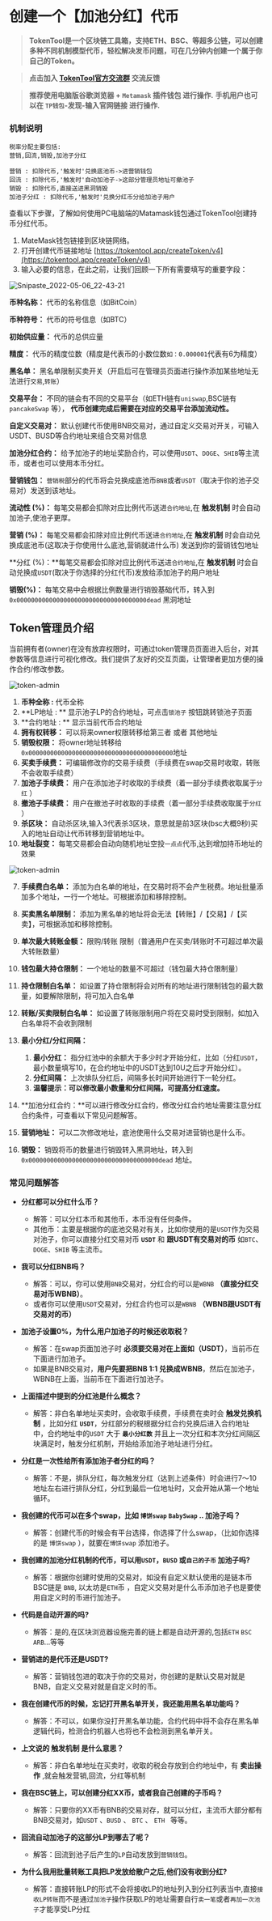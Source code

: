 # 创建一个【加池分红】代币

> **TokenTool是一个区块链工具箱，支持ETH、BSC、等超多公链，可以创建多种不同机制模型代币，轻松解决发币问题，可在几分钟内创建一个属于你自己的Token。**


> **点击加入 [TokenTool官方交流群](https://t.me/tokentool_app) 交流反馈**

> **推荐使用电脑版谷歌浏览器 + `Metamask` 插件钱包 进行操作.**
> **手机用户也可以在 `TP钱包`-发现-输入官网链接 进行操作.**




### 机制说明

```
税率分配主要包括:
营销,回流,销毁,加池子分红

营销 : 扣除代币,'触发时'兑换底池币->进营销钱包
回流 : 扣除代币,'触发时'自动加池子->这部分管理员地址可撤池子
销毁 : 扣除代币,直接送进黑洞销毁
加池子分红 : 扣除代币,'触发时'兑换分红币分给加池子用户
```



查看以下步骤，了解如何使用PC电脑端的Matamask钱包通过TokenTool创建持币分红代币。

1. MateMask钱包链接到区块链网络。
2. 打开创建代币链接地址 [https://tokentool.app/createToken/v4](https://tokentool.app/createToken/v4)
3. 输入必要的信息，在此之前，让我们回顾一下所有需要填写的重要字段：


![Snipaste_2022-05-06_22-43-21](../.gitbook/assets/v4/create-token-v4.png)



**币种名称：** 代币的名称信息（如BitCoin）

**币种符号：** 代币的符号信息（如BTC）

**初始供应量：** 代币的总供应量

**精度：** 代币的精度位数（精度是代表币的小数位数`如：0.000001`代表有6为精度）

**黑名单：** 黑名单限制买卖开关（开启后可在管理员页面进行操作添加某些地址无法进行`交易`,`转账`）

**交易平台：** 不同的链会有不同的交易平台（如ETH链有`uniswap`,BSC链有`pancakeSwap` 等）， **代币创建完成后需要在对应的交易平台添加流动性。**

**自定义交易对：** 默认创建代币使用BNB交易对，通过自定义交易对开关，可输入 USDT、BUSD等合约地址来组合交易对信息

**加池分红合约：** 给予加池子的地址奖励合约，可以使用`USDT`、`DOGE`、`SHIB`等主流币，或者也可以使用本币分红。


**营销钱包：** `营销税`部分的代币将会兑换成底池币`BNB`或者`USDT`（取决于你的池子交易对）发送到该地址。

**流动性 (%)：** 每笔交易都会扣除对应比例代币送进`合约地址`,在 **触发机制** 时会自动加池子,使池子更厚。

**营销 (%)：** 每笔交易都会扣除对应比例代币送进`合约地址`,在 **触发机制** 时会自动兑换成底池币(这取决于你使用什么底池,营销就进什么币) 发送到你的营销钱包地址

**分红 (%)：**每笔交易都会扣除对应比例代币送进`合约地址`,在 **触发机制** 时会自动兑换成`USDT`(取决于你选择的分红代币)发放给添加池子的用户地址

**销毁(%)：** 每笔交易中会根据比例数量进行销毁基础代币，转入到`0x000000000000000000000000000000000000dead` 黑洞地址




## Token管理员介绍

当前拥有者(owner)在没有放弃权限时，可通过token管理员页面进入后台，对其参数等信息进行可视化修改。我们提供了友好的交互页面，让管理者更加方便的操作合约/修改参数。



![token-admin](../.gitbook/assets/v4/token-admin-1.jpeg)

1. **币种全称 :** 代币全称
2. **LP地址 : ** 显示池子LP的合约地址，可点击`锁池子` 按钮跳转锁池子页面
3. **合约地址 : ** 显示当前代币合约地址
4. **拥有权转移：** 可以将来owner权限转移给第三者 或者 其他地址
5. **销毁权限：** 将owner地址转移给 `0x0000000000000000000000000000000000000000`地址
6. **买卖手续费：** 可编辑修改你的交易手续费（手续费在swap交易时收取，转账不会收取手续费）
7. **加池子手续费：** 用户在添加池子时收取的手续费（着一部分手续费收取属于`分红` ）
8. **撤池子手续费：** 用户在撤池子时收取的手续费（着一部分手续费收取属于`分红` ）
9. **杀区块：** 自动杀区块,输入3代表杀3区块，意思就是前3区块(bsc大概9秒)买入的地址自动让代币转移到营销地址中。
10. **地址裂变：** 每笔交易都会自动向随机地址空投`一点点`代币,达到增加持币地址的效果





![token-admin](../.gitbook/assets/v4/token-admin-2.jpeg)

7. **手续费白名单：** 添加为白名单的地址，在交易时将不会产生税费。地址批量添加多个地址，一行一个地址。可根据添加和移除控制。

8. **买卖黑名单限制：** 添加为黑名单的地址将会无法【转账】/【交易】/【买卖】，可根据添加和移除控制。

9. **单次最大转账金额：** 限购/转账 限制（普通用户在买卖/转账时不可超过单次最大转账数量）

10. **钱包最大持仓限制：** 一个地址的数量不可超过（钱包最大持仓限制量）

11. **持仓限制白名单：** 如设置了持仓限制将会对所有的地址进行限制钱包的最大数量，如要解除限制，将可加入白名单

12. **转账/买卖限制白名单：** 如设置了转账限制用户将在交易时受到限制，如加入白名单将不会收到限制

13. **最小分红/分红间隔：** 

    1. **最小分红：** 指分红池中的余额大于多少时才开始分红，比如（分红`USDT`，最小数量填写10，在合约地址中的USDT达到10U之后才开始分红）。
    2. **分红间隔：** 上次排队分红后，间隔多长时间开始进行下一轮分红。
    3. **温馨提示：可以修改最小数量和分红间隔，可提高分红速度。**

14. **加池分红合约：**可以进行修改分红合约，修改分红合约地址需要注意分红合约条件，可查看以下常见问题解答。

15. **营销地址：** 可以二次修改地址，底池使用什么交易对进营销也是什么币。

16. **销毁：** 销毁将币的数量进行销毁转入黑洞地址，转入到`0x000000000000000000000000000000000000dead` 地址。

    



### 常见问题解答

- **分红都可以分红什么币？**
  - 解答：可以分红本币和其他币，本币没有任何条件。
  - 其他币：主要是根据你的底池交易对有关，比如你使用的是`USDT`作为交易对池子，你可以直接分红交易对币 **`USDT`**  和 **跟USDT有交易对的币** 如`BTC`、`DOGE`、`SHIB` 等主流币。

- **我可以分红BNB吗？**
  - 解答：可以，你可以使用`BNB`交易对，分红合约可以是`WBNB` **（直接分红交易对币WBNB）**。
  - 或者你可以使用`USDT`交易对，分红合约也可以是`WBNB` **（WBNB跟USDT有交易对的币）**

- **加池子设置0%，为什么用户加池子的时候还收取税？**
  - 解答：在swap页面加池子时 **必须要交易对在上面如（USDT）**，当前币在下面进行加池子。
  - 如果是BNB交易对，**用户先要把BNB 1:1 兑换成WBNB**，然后在加池子，WBNB在上面，当前币在下面进行加池子。
- **上面描述中提到的分红池是什么概念？**
  - 解答：非白名单地址买卖时，会收取手续费，手续费在卖时会 **触发兑换机制** ，比如分红 **`USDT`**，分红部分的税根据分红合约兑换后进入合约地址中，合约地址中的`USDT` 大于 **`最小分红数`** 并且上一次分红和本次分红间隔区块满足时，触发分红机制，开始给添加池子地址进行分红。
- **分红是一次性给所有添加池子者分红的吗？**
  - 解答：不是，排队分红，每次触发分红（达到上述条件）时会进行7～10地址左右进行排队分红，分红到最后一位地址时，又会开始从第一个地址循环。
- **我创建的代币可以在多个swap，比如 `博饼swap` `BabySwap` .. 加池子吗？**
  - 解答：创建代币的时候会有平台选择，你选择了什么swap，（比如你选择的是 `博饼swap` ），就要在`博饼swap` 添加池子。


- **我创建的加池分红机制的代币，可以用`USDT`，`BUSD` 或`自己的子币` 加池子吗?**
  - 解答：根据你创建时使用的交易对，如没有自定义默认使用的是链本币 BSC链是 `BNB`, 以太坊是`ETH`币 ，自定义交易对是什么币添加池子也是要使用自定义时的币进行加池子。

- **代码是自动开源的吗?**
  - 解答：是的,在区块浏览器设施完善的链上都是自动开源的,包括`ETH` `BSC` `ARB`…等等

- **营销进的是代币还是USDT?**
  - 解答：营销钱包进的取决于你的交易对，你创建的是默认交易对就是BNB，自定义交易对就是自定义时的币。

- **我在创建代币的时候，忘记打开黑名单开关，我还能用黑名单功能吗？**
  - 解答：不可以，如果你没打开黑名单功能，合约代码中将不会存在黑名单逻辑代码，检测合约机器人也将也不会检测到黑名单开关。 

- **上文说的 触发机制 是什么意思？**
  - 解答：非白名单地址在买卖时，收取的税会存放到合约地址中，有 **卖出操作** ,就会触发营销,回流，分红等机制

- **我在BSC链上，可以创建分红XX币，或者我自己创建的子币吗？**
  - 解答：只要你的XX币有BNB的交易对存，就可以分红，主流币大部分都有BNB交易对，如`USDT` 、`BUSD` 、 `BTC` 、 `ETH ` 等等。

- **回流自动加池子的这部分LP到哪去了呢？**
  - 解答：回流到池子后产生的`LP`自动发放到`营销钱包`。
- **为什么我用批量转账工具把LP发放给散户之后,他们没有收到分红?**

  - 解答：直接转账LP的形式不会将接收LP的地址列入到分红列表当中,直接`接收LP转账`而不是通过`加池子`操作获取LP的地址需要自行`卖一笔`或者`再加一次池子`才能享受LP分红




